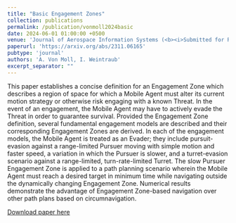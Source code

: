 ```yaml
---
title: "Basic Engagement Zones"
collection: publications
permalink: /publication/vonmoll2024basic
date: 2024-06-01 01:00:00 +0500
venue: 'Journal of Aerospace Information Systems (<b><i>Submitted for Review</i></b>)'
paperurl: 'https://arxiv.org/abs/2311.06165'
pubtype: 'journal'
authors: 'A. Von Moll, I. Weintraub'
excerpt_separator: ""
---
```

This paper establishes a concise definition for an Engagement Zone which describes a region of space for which a Mobile Agent must alter its current motion strategy or otherwise risk engaging with a known Threat. In the event of an engagement, the Mobile Agent may have to actively evade the Threat in order to guarantee survival. Provided the Engagement Zone definition, several fundamental engagement models are described and their corresponding Engagement Zones are derived. In each of the engagement models, the Mobile Agent is treated as an Evader; they include pursuit-evasion against a range-limited Pursuer moving with simple motion and faster speed, a variation in which the Pursuer is slower, and a turret-evasion scenario against a range-limited, turn-rate-limited Turret. The slow Pursuer Engagement Zone is applied to a path planning scenario wherein the Mobile Agent must reach a desired target in minimum time while navigating outside the dynamically changing Engagement Zone. Numerical results demonstrate the advantage of Engagement Zone-based navigation over other path plans based on circumnavigation.

[Download paper here](https://arxiv.org/abs/2311.06165)